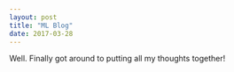 ```yaml
---
layout: post
title: "ML Blog"
date: 2017-03-28
---
```


Well. Finally got around to putting all my thoughts together!
